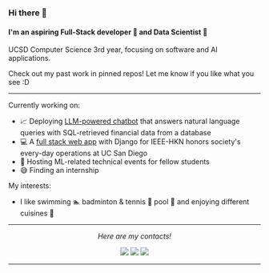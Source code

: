 ### Hi there 👋

#### I'm an aspiring Full-Stack developer :iphone: and Data Scientist :floppy_disk:

UCSD Computer Science 3rd year, focusing on software and AI applications.

Check out my past work in pinned repos! Let me know if you like what you see :D

---

Currently working on:
- 📈 Deploying [LLM-powered chatbot](https://github.com/PIMCO1B-BTTAI/PIMCO-Text2SQL) that answers natural language queries with SQL-retrieved financial data from a database
- :computer: A [full stack web app](https://github.com/HKN-UCSD/hkn-portal) with Django for IEEE-HKN honors society's every-day operations at UC San Diego
- :speech_balloon: Hosting ML-related technical events for fellow students
- :sweat_smile: Finding an internship
<!--- - :pear: Recognizing plant sexes with AI/ML --->
<!--- - ⚛️ Writing documentation of Perl scripts for molecular data analysis --->

My interests:
- I like swimming :swimmer: badminton & tennis :tennis: pool :8ball: and enjoying different cuisines :ramen: 

<!--
I also have 1500 hours on Dota 2 and Valorant each... but that shouldn't go on my profile so I put it as comment instead.
-->


<hr>
<p align="center">
  <i>Here are my contacts!</i>

<p align="center">
<a href= "https://github.com/OscarKhaing/"><img src="https://img.icons8.com/material-outlined/30/000000/github.png"/></a>
<a href= "https://www.linkedin.com/in/oscar-khaing/"><img src="https://img.icons8.com/material-outlined/30/000000/linkedin.png"/></a>
<a href= "akhaing@ucsd.edu"><img src="https://img.icons8.com/material-outlined/30/000000/email.png"/></a>
<!-- <a href= "https://okhaing.com"><img src="https://img.icons8.com/material-outlined/27/000000/geography.png"/></a> -->
</p>

</p>

---

<!--- design inspiration sources: https://github.com/halfrost/ --->
<!--- other designs that I like a lot:
https://github.com/caneco/caneco/blob/master/README.md
https://github.com/RaoHai/RaoHai/blob/master/README.md
--->


